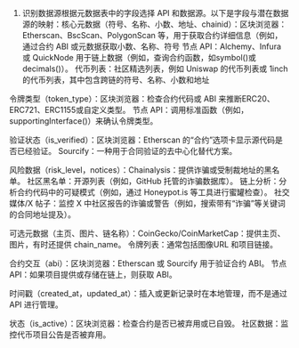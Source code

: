 1. 识别数据源根据元数据表中的字段选择 API 和数据源。以下是字段与潜在数据源的映射：核心元数据（符号、名称、小数、地址、chainid）：区块浏览器：Etherscan、BscScan、PolygonScan 等，用于获取合约详细信息（例如，通过合约 ABI 或元数据获取小数、名称、符号
节点 API：Alchemy、Infura 或 QuickNode 用于链上数据（例如，查询合约函数，如symbol()或decimals()）。
代币列表：社区精选列表，例如 Uniswap 的代币列表或 1inch 的代币列表，其中包含跨链的符号、名称、小数和地址

令牌类型（token_type）：区块浏览器：检查合约代码或 ABI 来推断ERC20、ERC721、ERC1155或自定义类型。
节点 API：调用标准函数（例如，supportingInterface()）来确认令牌类型。

验证状态（is_verified）：区块浏览器：Etherscan 的“合约”选项卡显示源代码是否已经验证。
Sourcify：一种用于合同验证的去中心化替代方案。

风险数据（risk_level，notices）：Chainalysis：提供诈骗或受制裁地址的黑名单。
社区黑名单：开源列表（例如，GitHub 托管的诈骗数据库）。
链上分析：分析合约代码中的可疑模式（例如，通过 Honeypot.is 等工具进行蜜罐检查）。
社交媒体/X 帖子：监控 X 中社区报告的诈骗或警告（例如，搜索带有“诈骗”等关键词的合同地址提及）。

可选元数据（主页、图片、链名称）：CoinGecko/CoinMarketCap：提供主页、图片，有时还提供 chain_name。
令牌列表：通常包括图像URL 和项目链接。

合约交互（abi）：区块浏览器：Etherscan 或 Sourcify 用于验证合约 ABI。
节点 API：如果项目提供或存储在链上，则获取 ABI。

时间戳（created_at，updated_at）：插入或更新记录时在本地管理，而不是通过 API 进行管理。

状态（is_active）：区块浏览器：检查合约是否已被弃用或已自毁。
社区数据：监控代币项目公告是否被弃用。


